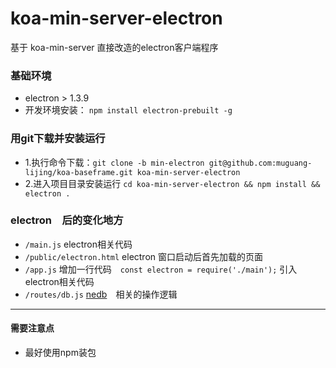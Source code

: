 # koa-min-server-electron
基于 koa-min-server 直接改造的electron客户端程序

### 基础环境  
- electron > 1.3.9
- 开发环境安装： `npm install electron-prebuilt -g`

### 用git下载并安装运行  
- 1.执行命令下载：`git clone -b min-electron git@github.com:muguang-lijing/koa-baseframe.git koa-min-server-electron`
- 2.进入项目目录安装运行 `cd koa-min-server-electron && npm install && electron .`

### electron　后的变化地方　　
- `/main.js` electron相关代码
- `/public/electron.html` electron 窗口启动后首先加载的页面  
- `/app.js` 增加一行代码　`const electron = require('./main');` 引入electron相关代码  
- `/routes/db.js` [nedb](http://www.alloyteam.com/2016/03/node-embedded-database-nedb/)　相关的操作逻辑
---  
#### 需要注意点　　
- 最好使用npm装包
